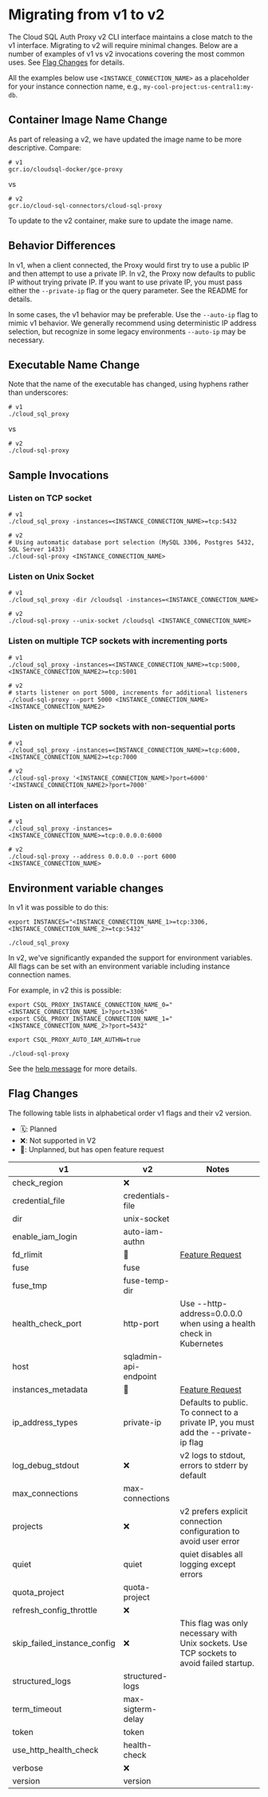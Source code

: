 # Migrating from v1 to v2

The Cloud SQL Auth Proxy v2 CLI interface maintains a close match to the v1
interface. Migrating to v2 will require minimal changes. Below are a number
of examples of v1 vs v2 invocations covering the most common uses. See
[Flag Changes](#flag-changes) for details.

All the examples below use `<INSTANCE_CONNECTION_NAME>` as a placeholder for
your instance connection name, e.g., `my-cool-project:us-central1:my-db`.

## Container Image Name Change

As part of releasing a v2, we have updated the image name to be more descriptive.
Compare:

```
# v1
gcr.io/cloudsql-docker/gce-proxy
```

vs

```
# v2
gcr.io/cloud-sql-connectors/cloud-sql-proxy
```

To update to the v2 container, make sure to update the image name.

## Behavior Differences

In v1, when a client connected, the Proxy would first try to use a public IP
and then attempt to use a private IP. In v2, the Proxy now defaults to public
IP without trying private IP. If you want to use private IP, you must pass
either the `--private-ip` flag or the query parameter. See the README for details.

In some cases, the v1 behavior may be preferable. Use the `--auto-ip` flag to
mimic v1 behavior. We generally recommend using deterministic IP address selection,
but recognize in some legacy environments `--auto-ip` may be necessary.

## Executable Name Change

Note that the name of the executable has changed, using hyphens rather than underscores:

```
# v1
./cloud_sql_proxy
```

vs

```
# v2
./cloud-sql-proxy
```

## Sample Invocations

### Listen on TCP socket

```shell
# v1
./cloud_sql_proxy -instances=<INSTANCE_CONNECTION_NAME>=tcp:5432

# v2
# Using automatic database port selection (MySQL 3306, Postgres 5432, SQL Server 1433)
./cloud-sql-proxy <INSTANCE_CONNECTION_NAME>
```

### Listen on Unix Socket

```shell
# v1
./cloud_sql_proxy -dir /cloudsql -instances=<INSTANCE_CONNECTION_NAME>

# v2
./cloud-sql-proxy --unix-socket /cloudsql <INSTANCE_CONNECTION_NAME>
```

### Listen on multiple TCP sockets with incrementing ports

```shell
# v1
./cloud_sql_proxy -instances=<INSTANCE_CONNECTION_NAME>=tcp:5000,<INSTANCE_CONNECTION_NAME2>=tcp:5001

# v2
# starts listener on port 5000, increments for additional listeners
./cloud-sql-proxy --port 5000 <INSTANCE_CONNECTION_NAME> <INSTANCE_CONNECTION_NAME2>
```

### Listen on multiple TCP sockets with non-sequential ports

```shell
# v1
./cloud_sql_proxy -instances=<INSTANCE_CONNECTION_NAME>=tcp:6000,<INSTANCE_CONNECTION_NAME2>=tcp:7000

# v2
./cloud-sql-proxy '<INSTANCE_CONNECTION_NAME>?port=6000' '<INSTANCE_CONNECTION_NAME2>?port=7000'
```

### Listen on all interfaces

```shell
# v1
./cloud_sql_proxy -instances=<INSTANCE_CONNECTION_NAME>=tcp:0.0.0.0:6000

# v2
./cloud-sql-proxy --address 0.0.0.0 --port 6000 <INSTANCE_CONNECTION_NAME>
```

## Environment variable changes

In v1 it was possible to do this:

``` shell
export INSTANCES="<INSTANCE_CONNECTION_NAME_1>=tcp:3306,<INSTANCE_CONNECTION_NAME_2>=tcp:5432"

./cloud_sql_proxy
```

In v2, we've significantly expanded the support for environment variables.
All flags can be set with an environment variable including instance connection names.

For example, in v2 this is possible:

``` shell
export CSQL_PROXY_INSTANCE_CONNECTION_NAME_0="<INSTANCE_CONNECTION_NAME_1>?port=3306"
export CSQL_PROXY_INSTANCE_CONNECTION_NAME_1="<INSTANCE_CONNECTION_NAME_2>?port=5432"

export CSQL_PROXY_AUTO_IAM_AUTHN=true

./cloud-sql-proxy
```

See the [help message][] for more details.

[help message]: https://github.com/GoogleCloudPlatform/cloud-sql-proxy/blob/10bec27e4d44c14fe9e68f25fef6c373324e8bab/cmd/root.go#L240-L264

## Flag Changes

The following table lists in alphabetical order v1 flags and their v2 version.

- 🗓️: Planned
- ❌: Not supported in V2
- 🤔: Unplanned, but has open feature request

| v1                          | v2                    | Notes                                                                                |
| --------------------------- | --------------------- | ------------------------------------------------------------------------------------ |
| check_region                | ❌                    |                                                                                      |
| credential_file             | credentials-file      |                                                                                      |
| dir                         | unix-socket           |                                                                                      |
| enable_iam_login            | auto-iam-authn        |                                                                                      |
| fd_rlimit                   | 🤔                    | [Feature Request](https://github.com/GoogleCloudPlatform/cloudsql-proxy/issues/1258) |
| fuse                        | fuse                  |                                                                                      |
| fuse_tmp                    | fuse-temp-dir         |                                                                                      |
| health_check_port           | http-port             |  Use --http-address=0.0.0.0 when using a health check in Kubernetes                  |
| host                        | sqladmin-api-endpoint |                                                                                      |
| instances_metadata          | 🤔                    | [Feature Request](https://github.com/GoogleCloudPlatform/cloudsql-proxy/issues/1259) |
| ip_address_types            | private-ip            | Defaults to public. To connect to a private IP, you must add the --private-ip flag   |
| log_debug_stdout            | ❌                    | v2 logs to stdout, errors to stderr by default                                       |
| max_connections             | max-connections       |                                                                                      |
| projects                    | ❌                    | v2 prefers explicit connection configuration to avoid user error                     |
| quiet                       | quiet                 | quiet disables all logging except errors                                             |
| quota_project               | quota-project         |                                                                                      |
| refresh_config_throttle     | ❌                    |                                                                                      |
| skip_failed_instance_config | ❌                    | This flag was only necessary with Unix sockets. Use TCP sockets to avoid failed startup. |
| structured_logs             | structured-logs       |                                                                                      |
| term_timeout                | max-sigterm-delay     |                                                                                      |
| token                       | token                 |                                                                                      |
| use_http_health_check       | health-check          |                                                                                      |
| verbose                     | ❌                    |                                                                                      |
| version                     | version               |                                                                                      |
